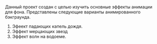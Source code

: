 Данный проект создан с целью изучить основные эффекты анимации для фона.
Представлены следующие варианты анимированного бэкграунда.
1) Эфеект падающих капель дождя.
2) Эффект мерцающих звезд
3) Эффект волн на водоеме.
